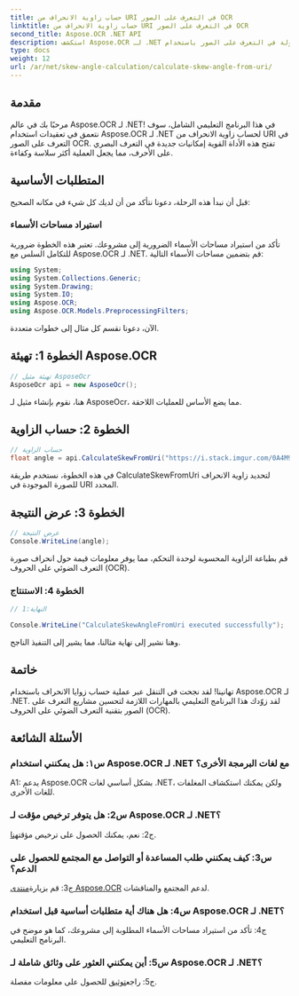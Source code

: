 ```yaml
---
title: حساب زاوية الانحراف من URI في التعرف على الصور OCR
linktitle: حساب زاوية الانحراف من URI في التعرف على الصور OCR
second_title: Aspose.OCR .NET API
description: استكشف Aspose.OCR لـ .NET لحساب زوايا الانحراف بسهولة في التعرف على الصور باستخدام OCR. عزز مشاريعك بالدقة والكفاءة.
type: docs
weight: 12
url: /ar/net/skew-angle-calculation/calculate-skew-angle-from-uri/
---
```

## مقدمة

مرحبًا بك في عالم Aspose.OCR لـ .NET! في هذا البرنامج التعليمي الشامل، سوف نتعمق في تعقيدات استخدام Aspose.OCR لـ .NET لحساب زاوية الانحراف من URI في التعرف على الصور OCR. تفتح هذه الأداة القوية إمكانيات جديدة في التعرف البصري على الأحرف، مما يجعل العملية أكثر سلاسة وكفاءة.

## المتطلبات الأساسية

قبل أن نبدأ هذه الرحلة، دعونا نتأكد من أن لديك كل شيء في مكانه الصحيح:

### استيراد مساحات الأسماء

تأكد من استيراد مساحات الأسماء الضرورية إلى مشروعك. تعتبر هذه الخطوة ضرورية للتكامل السلس مع Aspose.OCR لـ .NET. قم بتضمين مساحات الأسماء التالية:

```csharp
using System;
using System.Collections.Generic;
using System.Drawing;
using System.IO;
using Aspose.OCR;
using Aspose.OCR.Models.PreprocessingFilters;
```

الآن، دعونا نقسم كل مثال إلى خطوات متعددة.

## الخطوة 1: تهيئة Aspose.OCR

```csharp
// تهيئة مثيل AsposeOcr
AsposeOcr api = new AsposeOcr();
```

هنا، نقوم بإنشاء مثيل لـ AsposeOcr، مما يضع الأساس للعمليات اللاحقة.

## الخطوة 2: حساب الزاوية

```csharp
// حساب الزاوية
float angle = api.CalculateSkewFromUri("https://i.stack.imgur.com/0A4M9.png");
```

في هذه الخطوة، نستخدم طريقة CalculateSkewFromUri لتحديد زاوية الانحراف للصورة الموجودة في URI المحدد.

## الخطوة 3: عرض النتيجة

```csharp
// عرض النتيجة
Console.WriteLine(angle);
```

قم بطباعة الزاوية المحسوبة لوحدة التحكم، مما يوفر معلومات قيمة حول انحراف صورة التعرف الضوئي على الحروف (OCR).

### الخطوة 4: الاستنتاج

```csharp
// النهاية:1

Console.WriteLine("CalculateSkewAngleFromUri executed successfully");
```

وهنا نشير إلى نهاية مثالنا، مما يشير إلى التنفيذ الناجح.

## خاتمة

تهانينا! لقد نجحت في التنقل عبر عملية حساب زوايا الانحراف باستخدام Aspose.OCR لـ .NET. لقد زوّدك هذا البرنامج التعليمي بالمهارات اللازمة لتحسين مشاريع التعرف على الصور بتقنية التعرف الضوئي على الحروف (OCR).

## الأسئلة الشائعة

### س١: هل يمكنني استخدام Aspose.OCR لـ .NET مع لغات البرمجة الأخرى؟

A1: يدعم Aspose.OCR بشكل أساسي لغات .NET، ولكن يمكنك استكشاف المغلفات للغات الأخرى.

### س2: هل يتوفر ترخيص مؤقت لـ Aspose.OCR لـ .NET؟

 ج2: نعم، يمكنك الحصول على ترخيص مؤقت[هنا](https://purchase.aspose.com/temporary-license/).

### س3: كيف يمكنني طلب المساعدة أو التواصل مع المجتمع للحصول على الدعم؟

 ج3: قم بزيارة[منتدى Aspose.OCR](https://forum.aspose.com/c/ocr/16) لدعم المجتمع والمناقشات.

### س4: هل هناك أية متطلبات أساسية قبل استخدام Aspose.OCR لـ .NET؟

ج4: تأكد من استيراد مساحات الأسماء المطلوبة إلى مشروعك، كما هو موضح في البرنامج التعليمي.

### س5: أين يمكنني العثور على وثائق شاملة لـ Aspose.OCR لـ .NET؟

 ج5: راجع[توثيق](https://reference.aspose.com/ocr/net/) للحصول على معلومات مفصلة.
